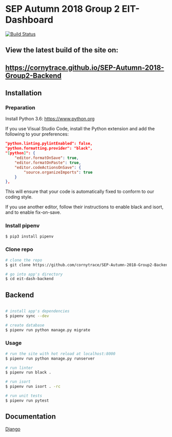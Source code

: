 # SEP Autumn 2018 Group 2 EIT-Dashboard

[![Build Status](https://travis-ci.com/cornytrace/SEP-Autumn-2018-Group2-Backend.svg?token=ksRe83PxhypHvSJboCmE&branch=master)](https://travis-ci.com/cornytrace/SEP-Autumn-2018-Group2-Backend)

## View the latest build of the site on:
## https://cornytrace.github.io/SEP-Autumn-2018-Group2-Backend

## Installation

### Preparation

Install Python 3.6: https://www.python.org

If you use Visual Studio Code, install the Python extension and add the following to your preferences:

``` json
"python.linting.pylintEnabled": false,
"python.formatting.provider": "black",
"[python]": {
    "editor.formatOnSave": true,
    "editor.formatOnPaste": true,
    "editor.codeActionsOnSave": {
        "source.organizeImports": true
    }
},
```  

This will ensure that your code is automatically fixed to conform to our coding style.

If you use another editor, follow their instructions to enable black and isort, and to enable fix-on-save.

### Install pipenv

``` bash
$ pip3 install pipenv

```

### Clone repo

``` bash
# clone the repo
$ git clone https://github.com/cornytrace/SEP-Autumn-2018-Group2-Backend eit-dash-backend

# go into app's directory
$ cd eit-dash-backend

```

## Backend

``` bash

# install app's dependencies
$ pipenv sync --dev

# create database
$ pipenv run python manage.py migrate
```

### Usage

``` bash
# run the site with hot reload at localhost:8000
$ pipenv run python manage.py runserver

# run linter
$ pipenv run black .

# run isort
$ pipenv run isort . -rc

# run unit tests
$ pipenv run pytest

```

## Documentation

[Django](https://docs.djangoproject.com/en/2.1/)
